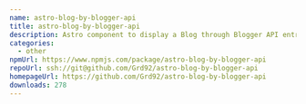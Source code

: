 ```yaml
---
name: astro-blog-by-blogger-api
title: astro-blog-by-blogger-api
description: Astro component to display a Blog through Blogger API entries
categories:
  - other
npmUrl: https://www.npmjs.com/package/astro-blog-by-blogger-api
repoUrl: ssh://git@github.com/Grd92/astro-blog-by-blogger-api
homepageUrl: https://github.com/Grd92/astro-blog-by-blogger-api
downloads: 278
---
```


